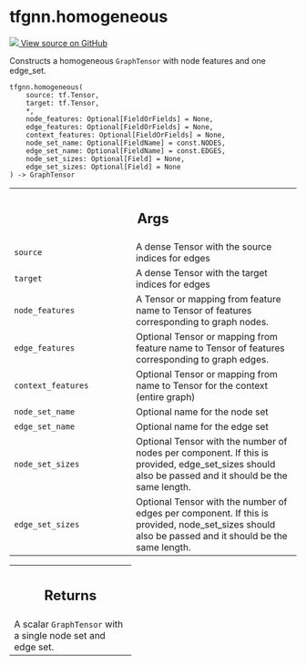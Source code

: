 # tfgnn.homogeneous

<!-- Insert buttons and diff -->

<a target="_blank" href="https://github.com/tensorflow/gnn/tree/master/tensorflow_gnn/graph/graph_tensor.py#L1790-L1869">
<img src="https://www.tensorflow.org/images/GitHub-Mark-32px.png" /> View source
on GitHub </a>

Constructs a homogeneous `GraphTensor` with node features and one edge_set.

<pre class="devsite-click-to-copy prettyprint lang-py tfo-signature-link">
<code>tfgnn.homogeneous(
    source: tf.Tensor,
    target: tf.Tensor,
    *,
    node_features: Optional[FieldOrFields] = None,
    edge_features: Optional[FieldOrFields] = None,
    context_features: Optional[FieldOrFields] = None,
    node_set_name: Optional[FieldName] = const.NODES,
    edge_set_name: Optional[FieldName] = const.EDGES,
    node_set_sizes: Optional[Field] = None,
    edge_set_sizes: Optional[Field] = None
) -> GraphTensor
</code></pre>

<!-- Placeholder for "Used in" -->

<!-- Tabular view -->
 <table class="responsive fixed orange">
<colgroup><col width="214px"><col></colgroup>
<tr><th colspan="2"><h2 class="add-link">Args</h2></th></tr>

<tr>
<td>
<code>source</code><a id="source"></a>
</td>
<td>
A dense Tensor with the source indices for edges
</td>
</tr><tr>
<td>
<code>target</code><a id="target"></a>
</td>
<td>
A dense Tensor with the target indices for edges
</td>
</tr><tr>
<td>
<code>node_features</code><a id="node_features"></a>
</td>
<td>
A Tensor or mapping from feature name to Tensor of features
corresponding to graph nodes.
</td>
</tr><tr>
<td>
<code>edge_features</code><a id="edge_features"></a>
</td>
<td>
Optional Tensor or mapping from feature name to Tensor of
features corresponding to graph edges.
</td>
</tr><tr>
<td>
<code>context_features</code><a id="context_features"></a>
</td>
<td>
Optional Tensor or mapping from name to Tensor for the
context (entire graph)
</td>
</tr><tr>
<td>
<code>node_set_name</code><a id="node_set_name"></a>
</td>
<td>
Optional name for the node set
</td>
</tr><tr>
<td>
<code>edge_set_name</code><a id="edge_set_name"></a>
</td>
<td>
Optional name for the edge set
</td>
</tr><tr>
<td>
<code>node_set_sizes</code><a id="node_set_sizes"></a>
</td>
<td>
Optional Tensor with the number of nodes per component. If
this is provided, edge_set_sizes should also be passed and it should be
the same length.
</td>
</tr><tr>
<td>
<code>edge_set_sizes</code><a id="edge_set_sizes"></a>
</td>
<td>
Optional Tensor with the number of edges per component. If
this is provided, node_set_sizes should also be passed and it should be
the same length.
</td>
</tr>
</table>

<!-- Tabular view -->

 <table class="responsive fixed orange">
<colgroup><col width="214px"><col></colgroup>
<tr><th colspan="2"><h2 class="add-link">Returns</h2></th></tr>
<tr class="alt">
<td colspan="2">
A scalar <code>GraphTensor</code> with a single node set and edge set.
</td>
</tr>

</table>
